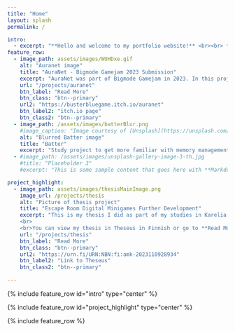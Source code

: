 ```yaml
---
title: "Home"
layout: splash
permalink: /

intro: 
  - excerpt: "**Hello and welcome to my portfolio website!** <br><br> **Work In Progress**"
feature_row:
  - image_path: assets/images/WUHDxe.gif
    alt: "Auranet image"
    title: "AuraNet - Bigmode Gamejam 2023 Submission"
    excerpt: "AuraNet was part of Bigmode Gamejam in 2023. In this project I worked as a programmer in an international team of 5 people."
    url: "/projects/auranet"
    btn_label: "Read More"
    btn_class: "btn--primary"
    url2: "https://busterbluegame.itch.io/auranet"
    btn_label2: "itch.io page"
    btn_class2: "btn--primary"
  - image_path: /assets/images/batterBlur.png
    #image_caption: "Image courtesy of [Unsplash](https://unsplash.com/)"
    alt: "Blurred Batter image"
    title: "Batter"
    excerpt: "Study project to get more familiar with memory management and game development in general without a game engine. Developed in RayLib. <br><br>Information page coming soon."
  - #image_path: /assets/images/unsplash-gallery-image-3-th.jpg
    #title: "Placeholder 3"
    #excerpt: "This is some sample content that goes here with **Markdown** formatting."

project_highlight:
  - image_path: assets/images/thesisMainImage.png
    image_url: /projects/thesis
    alt: "Picture of thesis project"
    title: "Escape Room Digital Minigames Further Development"
    excerpt: "This is my thesis I did as part of my studies in Karelia University of Applied Sciences. In my thesis I examined and further developed an Escape Room's Digital Minigames, which were used by University of Eastern Finland to research and develop computational thinking skills.
    <br>
    <br>You can view my thesis in Theseus in Finnish or go to **Read More** section for an English summary."
    url: "/projects/thesis"
    btn_label: "Read More"
    btn_class: "btn--primary"
    url2: "https://urn.fi/URN:NBN:fi:amk-2023110928934"
    btn_label2: "Link to Theseus"
    btn_class2: "btn--primary"
    
---
```


{% include feature_row id="intro" type="center" %}

{% include feature_row id="project_highlight" type="center" %}

{% include feature_row %}

